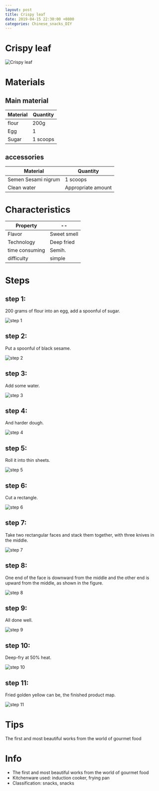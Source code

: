 ```yaml
---
layout: post
title: Crispy leaf
date: 2019-04-15 22:30:00 +0800
categories: Chinese_snacks_DIY
---
```


# Crispy leaf

![Crispy leaf]({{site.baseurl}}/img/401783/401783.jpg)

# Materials


## Main material

Material|Quantity
--|--
flour|200g
Egg|1
Sugar|1 scoops

## accessories

Material|Quantity
--|--
Semen Sesami nigrum|1 scoops
Clean water|Appropriate amount

# Characteristics

Property|--
--|--
Flavor|Sweet smell
Technology|Deep fried
time consuming|Semih.
difficulty|simple

# Steps

## step 1:

200 grams of flour into an egg, add a spoonful of sugar.

![step 1]({{site.baseurl}}/img/401783/1.jpg)

## step 2:

Put a spoonful of black sesame.

![step 2]({{site.baseurl}}/img/401783/2.jpg)

## step 3:

Add some water.

![step 3]({{site.baseurl}}/img/401783/3.jpg)

## step 4:

And harder dough.

![step 4]({{site.baseurl}}/img/401783/4.jpg)

## step 5:

Roll it into thin sheets.

![step 5]({{site.baseurl}}/img/401783/5.jpg)

## step 6:

Cut a rectangle.

![step 6]({{site.baseurl}}/img/401783/6.jpg)

## step 7:

Take two rectangular faces and stack them together, with three knives in the middle.

![step 7]({{site.baseurl}}/img/401783/7.jpg)

## step 8:

One end of the face is downward from the middle and the other end is upward from the middle, as shown in the figure.

![step 8]({{site.baseurl}}/img/401783/8.jpg)

## step 9:

All done well.

![step 9]({{site.baseurl}}/img/401783/9.jpg)

## step 10:

Deep-fry at 50% heat.

![step 10]({{site.baseurl}}/img/401783/10.jpg)

## step 11:

Fried golden yellow can be, the finished product map.

![step 11]({{site.baseurl}}/img/401783/11.jpg)

# Tips

The first and most beautiful works from the world of gourmet food

# Info

- The first and most beautiful works from the world of gourmet food
- Kitchenware used: induction cooker, frying pan
- Classification: snacks, snacks
